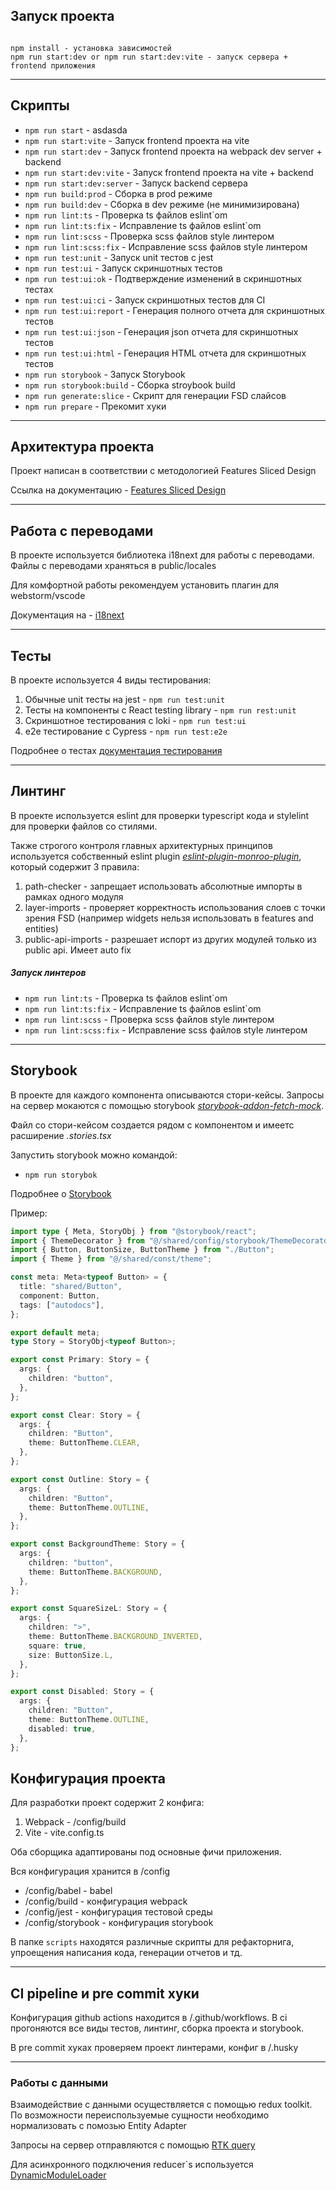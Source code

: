 ## Запуск проекта

```

npm install - установка зависимостей
npm run start:dev or npm run start:dev:vite - запуск сервера + frontend приложения
```

---

## Скрипты

- `npm run start` - asdasda
- `npm run start:vite` - Запуск frontend проекта на vite
- `npm run start:dev` - Запуск frontend проекта на webpack dev server + backend
- `npm run start:dev:vite` - Запуск frontend проекта на vite + backend
- `npm run start:dev:server` - Запуск backend сервера
- `npm run build:prod` - Сборка в prod режиме
- `npm run build:dev` - Сборка в dev режиме (не минимизирована)
- `npm run lint:ts` - Проверка ts файлов eslint`om
- `npm run lint:ts:fix` - Исправление ts файлов eslint`om
- `npm run lint:scss` - Проверка scss файлов style линтером
- `npm run lint:scss:fix` - Исправление scss файлов style линтером
- `npm run test:unit` - Запуск unit тестов с jest
- `npm run test:ui` - Запуск скриншотных тестов
- `npm run test:ui:ok` - Подтверждение изменений в скриншотных тестах
- `npm run test:ui:ci` - Запуск скриншотных тестов для CI
- `npm run test:ui:report` - Генерация полного отчета для скриншотных тестов
- `npm run test:ui:json` - Генерация json отчета для скриншотных тестов
- `npm run test:ui:html` - Генерация HTML отчета для скриншотных тестов
- `npm run storybook` - Запуск Storybook
- `npm run storybook:build` - Сборка stroybook build
- `npm run generate:slice` - Скрипт для генерации FSD слайсов
- `npm run prepare` - Прекомит хуки

---

## Архитектура проекта

Проект написан в соответствии с методологией Features Sliced Design

Ссылка на документацию - [Features Sliced Design](https://feature-sliced.design/docs)

---

## Работа с переводами

В проекте используется библиотека i18next для работы с переводами.
Файлы с переводами храняться в public/locales

Для комфортной работы рекомендуем установить плагин для webstorm/vscode

Документация на - [i18next](https://www.i18next.com/)

---

## Тесты

В проекте используется 4 виды тестирования:

1. Обычные unit тесты на jest - `npm run test:unit`
2. Тесты на компоненты с React testing library - `npm run rest:unit`
3. Скриншотное тестирования с loki - `npm run test:ui`
4. e2e тестирование с Cypress - `npm run test:e2e`

Подробнее о тестах [документация тестирования](/docs/test.md)

---

## Линтинг

В проекте используется eslint для проверки typescript кода и stylelint для проверки файлов со стилями.

Также строгого контроля главных архитектурных принципов используется собственный eslint plugin [_eslint-plugin-monroo-plugin_](https://www.npmjs.com/package/eslint-plugin-monroo-plugin), который содержит 3 правила:

1. path-checker - запрещает использовать абсолютные импорты в рамках одного модуля
2. layer-imports - проверяет корректность использования слоев с точки зрения FSD (например widgets нельзя использовать в features and entities)
3. public-api-imports - разрешает испорт из других модулей только из public api. Имеет auto fix

##### Запуск линтеров

- `npm run lint:ts` - Проверка ts файлов eslint`om
- `npm run lint:ts:fix` - Исправление ts файлов eslint`om
- `npm run lint:scss` - Проверка scss файлов style линтером
- `npm run lint:scss:fix` - Исправление scss файлов style линтером

---

## Storybook

В проекте для каждого компонента описываются стори-кейсы.
Запросы на сервер мокаются с помощью storybook [_storybook-addon-fetch-mock_](https://storybook.js.org/addons/storybook-addon-fetch-mock).

Файл со стори-кейсом создается рядом с компонентом и имеетс расширение _.stories.tsx_

Запустить storybook можно командой:

- `npm run storybok`

Подробнее о [Storybook](https://storybook.js.org/)

Пример:

```typescript jsx
import type { Meta, StoryObj } from "@storybook/react";
import { ThemeDecorator } from "@/shared/config/storybook/ThemeDecorator/ThemeDecorator";
import { Button, ButtonSize, ButtonTheme } from "./Button";
import { Theme } from "@/shared/const/theme";

const meta: Meta<typeof Button> = {
  title: "shared/Button",
  component: Button,
  tags: ["autodocs"],
};

export default meta;
type Story = StoryObj<typeof Button>;

export const Primary: Story = {
  args: {
    children: "button",
  },
};

export const Clear: Story = {
  args: {
    children: "Button",
    theme: ButtonTheme.CLEAR,
  },
};

export const Outline: Story = {
  args: {
    children: "Button",
    theme: ButtonTheme.OUTLINE,
  },
};

export const BackgroundTheme: Story = {
  args: {
    children: "button",
    theme: ButtonTheme.BACKGROUND,
  },
};

export const SquareSizeL: Story = {
  args: {
    children: ">",
    theme: ButtonTheme.BACKGROUND_INVERTED,
    square: true,
    size: ButtonSize.L,
  },
};

export const Disabled: Story = {
  args: {
    children: "Button",
    theme: ButtonTheme.OUTLINE,
    disabled: true,
  },
};
```

## Конфигурация проекта

Для разработки проект содержит 2 конфига:

1. Webpack - /config/build
2. Vite - vite.config.ts

Оба сборщика адаптированы под основные фичи приложения.

Вся конфигурация хранится в /config

- /config/babel - babel
- /config/build - конфигурация webpack
- /config/jest - конфигурация тестовой среды
- /config/storybook - конфигурация storybook

В папке `scripts` находятся различные скрипты для рефакторнига, упроещения написания кода, генерации отчетов и тд.

---

## CI pipeline и pre commit хуки

Конфигурация github actions находится в /.github/workflows. В ci прогоняются все виды тестов, линтинг, сборка проекта и storybook.

В pre commit хуках проверяем проект линтерами, конфиг в /.husky

---

### Работы с данными

Взаимодействие с данными осуществляется с помощью redux toolkit. По возможности переиспользуемые сущности необходимо нормализовать с помозью Entity Adapter

Запросы на сервер отправляются с помощью [RTK query](/src/shared/api/rtkApi.ts)

Для асинхронного подключения reducer`s используется [DynamicModuleLoader](/src/shared/lib/components/DynamicModuleLoader/DynamicModuleLoader.tsx)
